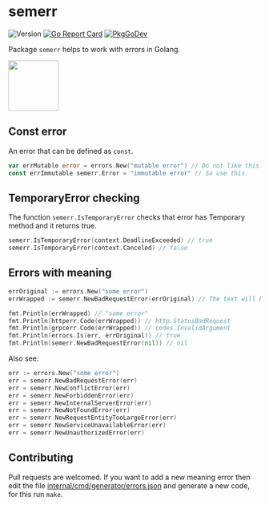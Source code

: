<!-- File is generated by "github.com/hedhyw/semerr"; DO NOT EDIT. -->

# semerr

![Version](https://img.shields.io/github/v/tag/hedhyw/semerr)
[![Go Report Card](https://goreportcard.com/badge/github.com/hedhyw/semerr)](https://goreportcard.com/report/github.com/hedhyw/semerr)
[![PkgGoDev](https://pkg.go.dev/badge/github.com/hedhyw/semerr)](https://pkg.go.dev/github.com/hedhyw/semerr?tab=doc)


Package `semerr` helps to work with errors in Golang.

<img alr="Go Bug" src="https://raw.githubusercontent.com/ashleymcnamara/gophers/master/GO_BUG.png" width="100px">

## Const error

An error that can be defined as `const`.

```go
var errMutable error = errors.New("mutable error") // Do not like this?
const errImmutable semerr.Error = "immutable error" // So use this.
```

## TemporaryError checking

The function `semerr.IsTemporaryError` checks that error has Temporary
method and it returns true.

```go
semerr.IsTemporaryError(context.DeadlineExceeded) // true
semerr.IsTemporaryError(context.Canceled) // false
```

## Errors with meaning

```go
errOriginal := errors.New("some error")
errWrapped := semerr.NewBadRequestError(errOriginal) // The text will be the same.

fmt.Println(errWrapped) // "some error"
fmt.Println(httperr.Code(errWrapped)) // http.StatusBadRequest
fmt.Println(grpcerr.Code(errWrapped)) // codes.InvalidArgument
fmt.Println(errors.Is(err, errOriginal)) // true
fmt.Println(semerr.NewBadRequestError(nil)) // nil
```

Also see:
```go
err := errors.New("some error")
err = semerr.NewBadRequestError(err)
err = semerr.NewConflictError(err)
err = semerr.NewForbiddenError(err)
err = semerr.NewInternalServerError(err)
err = semerr.NewNotFoundError(err)
err = semerr.NewRequestEntityTooLargeError(err)
err = semerr.NewServiceUnavailableError(err)
err = semerr.NewUnauthorizedError(err)
```

## Contributing

Pull requests are welcomed. If you want to add a new meaning error then
edit the file
[internal/cmd/generator/errors.json](internal/cmd/generator/errors.json)
and generate a new code, for this run `make`.
